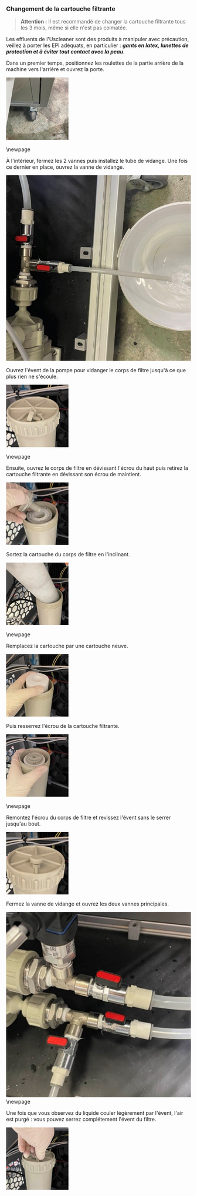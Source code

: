### Changement de la cartouche filtrante

> **Attention :** Il est recommandé de changer la cartouche filtrante tous les 3 mois, même si elle n'est pas colmatée.

Les effluents de l'Uscleaner sont des produits à manipuler avec précaution, veillez à porter les EPI adéquats, en particulier : ***gants en latex, lunettes de protection et à éviter tout contact avec la peau***.

Dans un premier temps, positionnez les roulettes de la partie arrière de la machine vers l'arrière et ouvrez la porte.

![Ouverture porte](Image1.jpg)

\newpage

À l'intérieur, fermez les 2 vannes puis installez le tube de vidange. Une fois ce dernier en place, ouvrez la vanne de vidange.

![Vannes](Image3.jpg)


Ouvrez l'évent de la pompe pour vidanger le corps de filtre jusqu'à ce que plus rien ne s'écoule. 

![Ouverture évent pompe](Image4.jpg)

\newpage

Ensuite, ouvrez le corps de filtre en dévissant l'écrou du haut puis retirez la cartouche filtrante en dévissant son écrou de maintient.

![Retirer écrou cartouche](Image6.jpg)

Sortez la cartouche du corps de filtre en l'inclinant.

![Retirer cartouche](Image7.jpg)

\newpage

Remplacez la cartouche par une cartouche neuve.

![Insertion cartouche neuve](Image8.jpg)

Puis resserrez l'écrou de la cartouche filtrante.

![Resserrer écrou cartouche](Image9.jpg)

\newpage

Remontez l'écrou du corps de filtre et revissez l'évent sans le serrer jusqu'au bout.

![Fermeture écrou corps de filtre](Image10.jpg)

Fermez la vanne de vidange et ouvrez les deux vannes principales.

![Fermeture vanne de vidange, ouverture vannes principales](Image11.jpg)
\newpage

Une fois que vous observez du liquide couler légèrement par l'évent, l'air est purgé : vous pouvez serrez complétement l'évent du filtre.

![Serrage complet évent](Image12.jpg)
